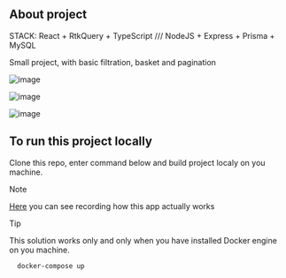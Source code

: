 ## About project

STACK: React + RtkQuery + TypeScript /// NodeJS + Express + Prisma + MySQL

Small project, with basic filtration, basket and pagination

![image](https://github.com/b1on1kkk/bamper_dyplom/assets/114521829/2cbe9f8c-cb3e-4a34-a793-6989a9611ab3)

![image](https://github.com/b1on1kkk/bamper_dyplom/assets/114521829/70ef15f5-2a28-4f2e-a69d-d2875f435307)

![image](https://github.com/b1on1kkk/bamper_dyplom/assets/114521829/b548330a-341e-4084-8a5c-fe6d4ef4b883)

## To run this project locally

Clone this repo, enter command below and build project localy on you machine. 


> [!NOTE]
> [Here](https://drive.google.com/drive/folders/17DJ-PAcTLcp8jQvKT8CsQLYrtk6mv3y4) you can see recording how this app actually works

> [!TIP]
>
> This solution works only and only when you have installed Docker engine on you machine.

```cmd
  docker-compose up
```
